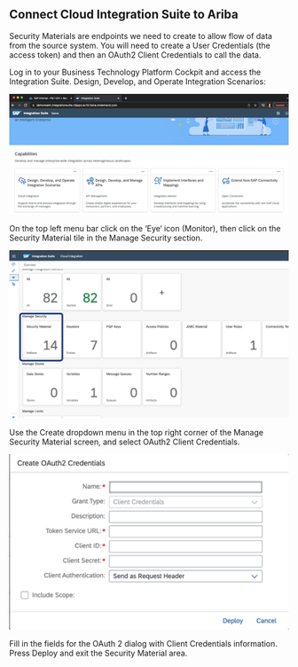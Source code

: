 ## Connect Cloud Integration Suite to Ariba

Security Materials are endpoints we need to create to allow flow of data from the source system. You will need to create a User Credentials (the access token) and then an OAuth2 Client Credentials to call the data.

Log in to your Business Technology Platform Cockpit and access the Integration Suite.  Design, Develop, and Operate Integration Scenarios:

 
![alt text](/Tutorial/images/CISLane_ConnectAriba1.png)

 
On the top left menu bar click on the ‘Eye‘ icon (Monitor), then click on the Security Material tile in the Manage Security section.

![alt text](/Tutorial/images/CISLane_ConnectAriba2.png) 

Use the Create dropdown menu in the top right corner of the Manage Security Material screen, and select OAuth2 Client Credentials. 

![alt text](/Tutorial/images/CISLane_ConnectAriba3.png) 

Fill in the fields for the OAuth 2 dialog with Client Credentials information.  Press Deploy and exit the Security Material area.
